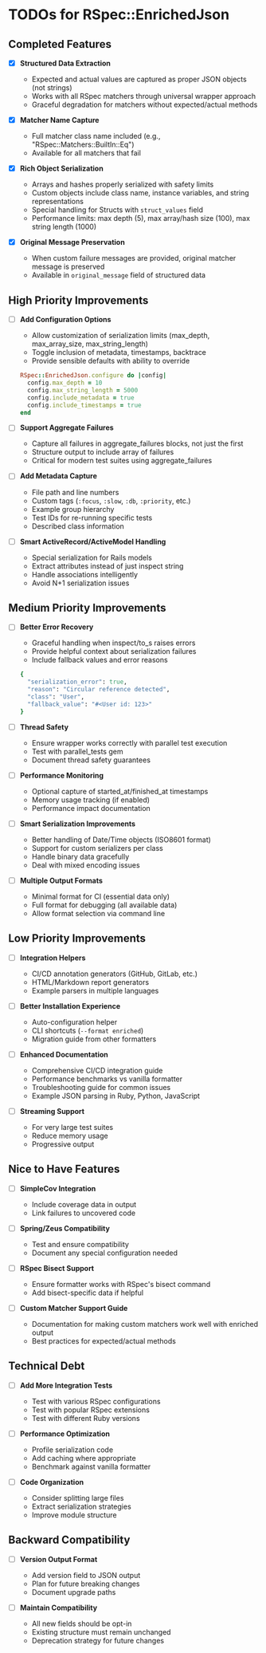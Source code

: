 # TODOs for RSpec::EnrichedJson

## Completed Features

- [x] **Structured Data Extraction**
  - Expected and actual values are captured as proper JSON objects (not strings)
  - Works with all RSpec matchers through universal wrapper approach
  - Graceful degradation for matchers without expected/actual methods

- [x] **Matcher Name Capture**
  - Full matcher class name included (e.g., "RSpec::Matchers::BuiltIn::Eq")
  - Available for all matchers that fail

- [x] **Rich Object Serialization**
  - Arrays and hashes properly serialized with safety limits
  - Custom objects include class name, instance variables, and string representations
  - Special handling for Structs with `struct_values` field
  - Performance limits: max depth (5), max array/hash size (100), max string length (1000)

- [x] **Original Message Preservation**
  - When custom failure messages are provided, original matcher message is preserved
  - Available in `original_message` field of structured data

## High Priority Improvements

- [ ] **Add Configuration Options**
  - Allow customization of serialization limits (max_depth, max_array_size, max_string_length)
  - Toggle inclusion of metadata, timestamps, backtrace
  - Provide sensible defaults with ability to override
  ```ruby
  RSpec::EnrichedJson.configure do |config|
    config.max_depth = 10
    config.max_string_length = 5000
    config.include_metadata = true
    config.include_timestamps = true
  end
  ```

- [ ] **Support Aggregate Failures**
  - Capture all failures in aggregate_failures blocks, not just the first
  - Structure output to include array of failures
  - Critical for modern test suites using aggregate_failures

- [ ] **Add Metadata Capture**
  - File path and line numbers
  - Custom tags (`:focus`, `:slow`, `:db`, `:priority`, etc.)
  - Example group hierarchy
  - Test IDs for re-running specific tests
  - Described class information

- [ ] **Smart ActiveRecord/ActiveModel Handling**
  - Special serialization for Rails models
  - Extract attributes instead of just inspect string
  - Handle associations intelligently
  - Avoid N+1 serialization issues

## Medium Priority Improvements

- [ ] **Better Error Recovery**
  - Graceful handling when inspect/to_s raises errors
  - Provide helpful context about serialization failures
  - Include fallback values and error reasons
  ```ruby
  {
    "serialization_error": true,
    "reason": "Circular reference detected",
    "class": "User",
    "fallback_value": "#<User id: 123>"
  }
  ```

- [ ] **Thread Safety**
  - Ensure wrapper works correctly with parallel test execution
  - Test with parallel_tests gem
  - Document thread safety guarantees

- [ ] **Performance Monitoring**
  - Optional capture of started_at/finished_at timestamps
  - Memory usage tracking (if enabled)
  - Performance impact documentation

- [ ] **Smart Serialization Improvements**
  - Better handling of Date/Time objects (ISO8601 format)
  - Support for custom serializers per class
  - Handle binary data gracefully
  - Deal with mixed encoding issues

- [ ] **Multiple Output Formats**
  - Minimal format for CI (essential data only)
  - Full format for debugging (all available data)
  - Allow format selection via command line

## Low Priority Improvements

- [ ] **Integration Helpers**
  - CI/CD annotation generators (GitHub, GitLab, etc.)
  - HTML/Markdown report generators
  - Example parsers in multiple languages

- [ ] **Better Installation Experience**
  - Auto-configuration helper
  - CLI shortcuts (`--format enriched`)
  - Migration guide from other formatters

- [ ] **Enhanced Documentation**
  - Comprehensive CI/CD integration guide
  - Performance benchmarks vs vanilla formatter
  - Troubleshooting guide for common issues
  - Example JSON parsing in Ruby, Python, JavaScript

- [ ] **Streaming Support**
  - For very large test suites
  - Reduce memory usage
  - Progressive output

## Nice to Have Features

- [ ] **SimpleCov Integration**
  - Include coverage data in output
  - Link failures to uncovered code

- [ ] **Spring/Zeus Compatibility**
  - Test and ensure compatibility
  - Document any special configuration needed

- [ ] **RSpec Bisect Support**
  - Ensure formatter works with RSpec's bisect command
  - Add bisect-specific data if helpful

- [ ] **Custom Matcher Support Guide**
  - Documentation for making custom matchers work well with enriched output
  - Best practices for expected/actual methods

## Technical Debt

- [ ] **Add More Integration Tests**
  - Test with various RSpec configurations
  - Test with popular RSpec extensions
  - Test with different Ruby versions

- [ ] **Performance Optimization**
  - Profile serialization code
  - Add caching where appropriate
  - Benchmark against vanilla formatter

- [ ] **Code Organization**
  - Consider splitting large files
  - Extract serialization strategies
  - Improve module structure

## Backward Compatibility

- [ ] **Version Output Format**
  - Add version field to JSON output
  - Plan for future breaking changes
  - Document upgrade paths

- [ ] **Maintain Compatibility**
  - All new fields should be opt-in
  - Existing structure must remain unchanged
  - Deprecation strategy for future changes